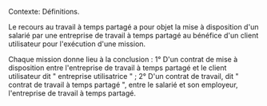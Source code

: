 Contexte: Définitions.

Le recours au travail à temps partagé a pour objet la mise à disposition d'un salarié par une entreprise de travail à temps partagé au bénéfice d'un client utilisateur pour l'exécution d'une mission.

Chaque mission donne lieu à la conclusion : 1° D'un contrat de mise à disposition entre l'entreprise de travail à temps partagé et le client utilisateur dit " entreprise utilisatrice " ; 2° D'un contrat de travail, dit " contrat de travail à temps partagé ", entre le salarié et son employeur, l'entreprise de travail à temps partagé.